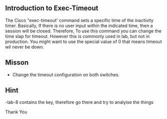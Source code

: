## Introduction to Exec-Timeout

The Cisco "exec-timeout' command sets a specific time of the inactivity timer. Basically, If there is no user input within the indicated time, then a session will be closed. Therefore, To use this command you can change the time slap for timeout. However this is commonly used in lab, but not in production. You might want to use the special value of 0 that means timeout wil never be down.


## Misson
- Change the timeout configuration on both switches.


## Hint 
-lab-8 contains the key, therefore go there and try to analyise the things 

Thank You

